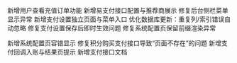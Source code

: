 新增用户查看充值订单功能
新增易支付接口配置与推荐商展示
修复后台侧栏菜单显示异常
新增支付设置独立页面与菜单入口
优化数据库更新：重复列/索引错误自动忽略
修复支付设置保存后即时生效问题
修复系统配置页保留前缀渲染异常

新增系统配置页容错显示
修复积分购买支付接口导致“页面不存在”的问题
新增支付回调入账与结果页提示
新增支付接口文档
